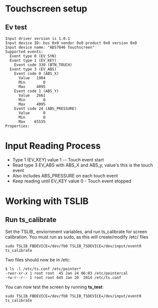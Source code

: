 # Touchscreen setup


## Ev test
    Input driver version is 1.0.1
    Input device ID: bus 0x0 vendor 0x0 product 0x0 version 0x0
    Input device name: "ADS7846 Touchscreen"
    Supported events:
      Event type 0 (EV_SYN)
      Event type 1 (EV_KEY)
        Event code 330 (BTN_TOUCH)
      Event type 3 (EV_ABS)
        Event code 0 (ABS_X)
          Value   1904
          Min        0
          Max     4095
        Event code 1 (ABS_Y)
          Value   2661
          Min        0
          Max     4095
        Event code 24 (ABS_PRESSURE)
          Value      0
          Min        0
          Max    65535
    Properties:


# Input Reading Process

- Type 1 (EV_KEY) value 1 -- Touch event start
- Read type 3 EV_ABS with ABS_X and ABS_y, value's this is the touch event
- Also includes ABS_PRESSURE on each touch event
- Keep reading until EV_KEY value 0 - Touch event stopped



# Working with TSLIB


## Run ts_calibrate

Set the TSLIB_ enviornment variables, and run ts_calibrate for screen calibration.  You must run as sudo, as this will create/modify /etc/ files

    sudo TSLIB_FBDEVICE=/dev/fb0 TSLIB_TSDEVICE=/dev/input/event0 ts_calibrate

Two files should now be in /etc:


    $ ls -l /etc/ts.conf /etc/pointer*
    -rwxr-xr-x 1 root root  45 Jan 24 06:03 /etc/pointercal
    -rw-r--r-- 1 root root 645 Jan 20  2014 /etc/ts.conf

You can now test the screen by running **ts_test**:

    sudo TSLIB_FBDEVICE=/dev/fb0 TSLIB_TSDEVICE=/dev/input/event0 ts_calibrate


